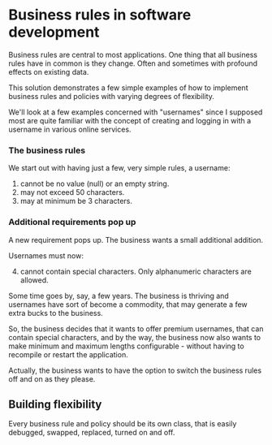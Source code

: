 # Business rules in software development

Business rules are central to most applications. One thing that all business rules have in common is they change. Often
and sometimes with profound effects on existing data.

This solution demonstrates a few simple examples of how to implement business rules and policies with varying degrees of
flexibility.

We'll look at a few examples concerned with "usernames" since I supposed most are quite familiar with the concept of
creating and logging in with a username in various online services.

### The business rules

We start out with having just a few, very simple rules, a username:

1. cannot be no value (null) or an empty string.
2. may not exceed 50 characters.
3. may at minimum be 3 characters.

### Additional requirements pop up

A new requirement pops up. The business wants a small additional addition.

Usernames must now:

4. cannot contain special characters. Only alphanumeric characters are allowed.

Some time goes by, say, a few years. The business is thriving and usernames have sort of become a commodity, that may
generate a few extra bucks to the business.

So, the business decides that it wants to offer premium usernames, that can contain special characters, and by the way,
the business now also wants to make minimum and maximum lengths configurable - without having to recompile or restart
the application.

Actually, the business wants to have the option to switch the business rules off and on as they please.

## Building flexibility

Every business rule and policy should be its own class, that is easily debugged, swapped, replaced, turned on and off.